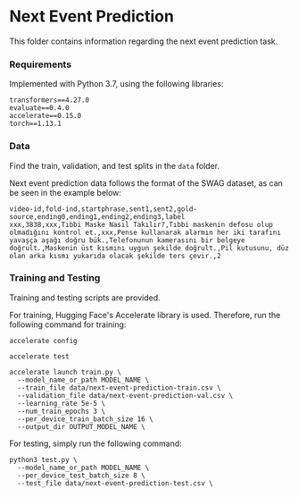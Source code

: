 # Next Event Prediction

This folder contains information regarding the next event prediction task.

### Requirements

Implemented with Python 3.7, using the following libraries:

```
transformers==4.27.0
evaluate==0.4.0
accelerate==0.15.0
torch==1.13.1
```

### Data

Find the train, validation, and test splits in the ```data``` folder. 

Next event prediction data follows the format of the SWAG dataset, as can be seen in the example below:

```
video-id,fold-ind,startphrase,sent1,sent2,gold-source,ending0,ending1,ending2,ending3,label
xxx,3838,xxx,Tıbbi Maske Nasıl Takılır?,Tıbbi maskenin defosu olup olmadığını kontrol et.,xxx,Pense kullanarak alarmın her iki tarafını yavaşça aşağı doğru bük.,Telefonunun kamerasını bir belgeye doğrult.,Maskenin üst kısmını uygun şekilde doğrult.,Pil kutusunu, düz olan arka kısmı yukarıda olacak şekilde ters çevir.,2
```

### Training and Testing

Training and testing scripts are provided.

For training, Hugging Face's Accelerate library is used. Therefore, run the following command for training:

```
accelerate config

accelerate test

accelerate launch train.py \
  --model_name_or_path MODEL_NAME \
  --train_file data/next-event-prediction-train.csv \
  --validation_file data/next-event-prediction-val.csv \
  --learning_rate 5e-5 \
  --num_train_epochs 3 \
  --per_device_train_batch_size 16 \
  --output_dir OUTPUT_MODEL_NAME \
```

For testing, simply run the following command:

```
python3 test.py \
  --model_name_or_path MODEL_NAME \
  --per_device_test_batch_size 8 \
  --test_file data/next-event-prediction-test.csv \
```
